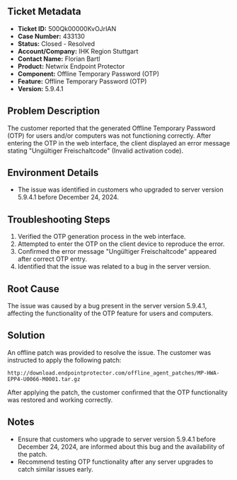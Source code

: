 ## Ticket Metadata
- **Ticket ID:** 500Qk00000KvOJrIAN
- **Case Number:** 433130
- **Status:** Closed - Resolved
- **Account/Company:** IHK Region Stuttgart
- **Contact Name:** Florian Bartl
- **Product:** Netwrix Endpoint Protector
- **Component:** Offline Temporary Password (OTP)
- **Feature:** Offline Temporary Password (OTP)
- **Version:** 5.9.4.1

## Problem Description
The customer reported that the generated Offline Temporary Password (OTP) for users and/or computers was not functioning correctly. After entering the OTP in the web interface, the client displayed an error message stating "Ungültiger Freischaltcode" (Invalid activation code).

## Environment Details
- The issue was identified in customers who upgraded to server version 5.9.4.1 before December 24, 2024.

## Troubleshooting Steps
1. Verified the OTP generation process in the web interface.
2. Attempted to enter the OTP on the client device to reproduce the error.
3. Confirmed the error message "Ungültiger Freischaltcode" appeared after correct OTP entry.
4. Identified that the issue was related to a bug in the server version.

## Root Cause
The issue was caused by a bug present in the server version 5.9.4.1, affecting the functionality of the OTP feature for users and computers.

## Solution
An offline patch was provided to resolve the issue. The customer was instructed to apply the following patch:
```
http://download.endpointprotector.com/offline_agent_patches/MP-HWA-EPP4-U0066-M0001.tar.gz
```
After applying the patch, the customer confirmed that the OTP functionality was restored and working correctly.

## Notes
- Ensure that customers who upgrade to server version 5.9.4.1 before December 24, 2024, are informed about this bug and the availability of the patch.
- Recommend testing OTP functionality after any server upgrades to catch similar issues early.